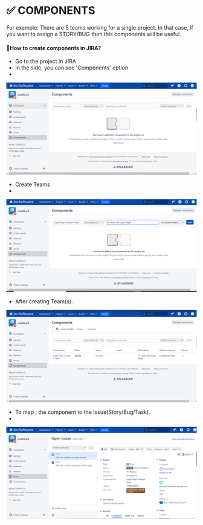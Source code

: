# ✅ COMPONENTS

For example: There are 5 teams working for a single project. In that case, if you want to assign a STORY/BUG then this components will be useful.

#### :thinking:How to create components in JIRA?

* Go to the project in JIRA
* In the side, you can see 'Components' option
*

![](<.gitbook/assets/image (33).png>)

* Create Teams&#x20;
*

![](<.gitbook/assets/image (34).png>)

* After creating Team(s).

![](<.gitbook/assets/image (9).png>)

* To map , the component to the Issue(Story/Bug/Task).
*

![Issues->Pick the issue->Add the team which needs to work to the Component label](<.gitbook/assets/image (27).png>)
